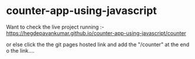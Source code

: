 # counter-app-using-javascript

Want to check the live project running :- https://hegdepavankumar.github.io/counter-app-using-javascript/counter

or else click the the git pages hosted link and add the "/counter" at the end o the link....
